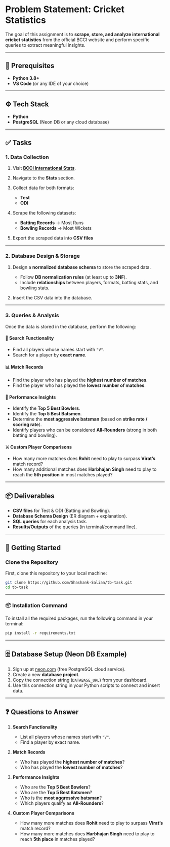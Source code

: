 # Problem Statement: Cricket Statistics

The goal of this assignment is to **scrape, store, and analyze international cricket statistics** from the official BCCI website and perform specific queries to extract meaningful insights.

---

## 📌 Prerequisites

* **Python 3.8+**
* **VS Code** (or any IDE of your choice)

---

## ⚙️ Tech Stack

* **Python**
* **PostgreSQL** (Neon DB or any cloud database)

---

## ✅ Tasks

### **1. Data Collection**

1. Visit **[BCCI International Stats](https://www.bcci.tv/international/men/stats)**.
2. Navigate to the **Stats** section.
3. Collect data for both formats:

   * **Test**
   * **ODI**
4. Scrape the following datasets:

   * **Batting Records** → Most Runs
   * **Bowling Records** → Most Wickets
5. Export the scraped data into **CSV files**

---

### **2. Database Design & Storage**

1. Design a **normalized database schema** to store the scraped data.

   * Follow **DB normalization rules** (at least up to **3NF**).
   * Include **relationships** between players, formats, batting stats, and bowling stats.
2. Insert the CSV data into the database.

---

### **3. Queries & Analysis**

Once the data is stored in the database, perform the following:

#### 🔎 Search Functionality

* Find all players whose names start with `"V"`.
* Search for a player by **exact name**.

#### 📊 Match Records

* Find the player who has played the **highest number of matches**.
* Find the player who has played the **lowest number of matches**.

#### 🏏 Performance Insights

* Identify the **Top 5 Best Bowlers**.
* Identify the **Top 5 Best Batsmen**.
* Determine the **most aggressive batsman** (based on **strike rate / scoring rate**).
* Identify players who can be considered **All-Rounders** (strong in both batting and bowling).

#### ⚔️ Custom Player Comparisons

* How many more matches does **Rohit** need to play to surpass **Virat’s** match record?
* How many additional matches does **Harbhajan Singh** need to play to reach the **5th position** in most matches played?

---

## 📦 Deliverables

* **CSV files** for Test & ODI (Batting and Bowling).
* **Database Schema Design** (ER diagram + explanation).
* **SQL queries** for each analysis task.
* **Results/Outputs** of the queries (in terminal/command line).

---

## 🚀 Getting Started

### Clone the Repository

First, clone this repository to your local machine:

```bash
git clone https://github.com/Shashank-Salian/tb-task.git
cd tb-task
```

---

### 📦 Installation Command

To install all the required packages, run the following command in your terminal:

```bash
pip install -r requirements.txt
```

---

## 🗄️ Database Setup (Neon DB Example)

1. Sign up at [neon.com](https://neon.com/) (free PostgreSQL cloud service).
2. Create a new **database project**.
3. Copy the connection string (`DATABASE_URL`) from your dashboard.
4. Use this connection string in your Python scripts to connect and insert data.

---

## ❓ Questions to Answer

1. **Search Functionality**

   * List all players whose names start with `"V"`.
   * Find a player by exact name.

2. **Match Records**

   * Who has played the **highest number of matches**?
   * Who has played the **lowest number of matches**?

3. **Performance Insights**

   * Who are the **Top 5 Best Bowlers**?
   * Who are the **Top 5 Best Batsmen**?
   * Who is the **most aggressive batsman**?
   * Which players qualify as **All-Rounders**?

4. **Custom Player Comparisons**

   * How many more matches does **Rohit** need to play to surpass **Virat’s** match record?
   * How many more matches does **Harbhajan Singh** need to play to reach **5th place** in matches played?

